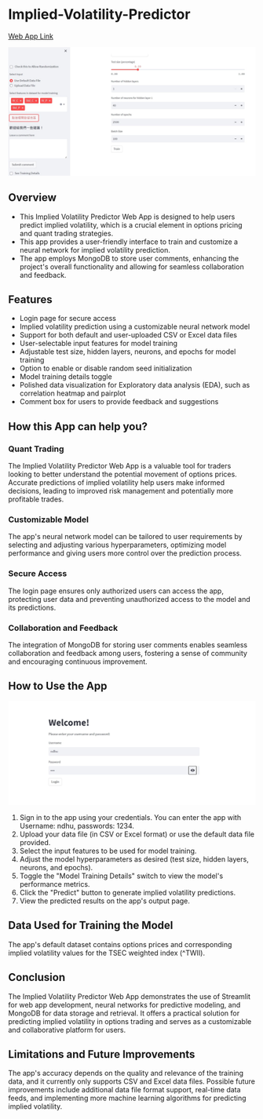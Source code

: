 # Implied-Volatility-Predictor
[Web App Link](https://kuanlinbilly-implied-volatility-predictor-login-app-1f7re4.streamlit.app/)
 
<div align=center>
<img src="https://github.com/KuanlinBilly/Implied-Volatility-Predictor/blob/main/img-folder/webapp.jpg">
</div>

## Overview
* This Implied Volatility Predictor Web App is designed to help users predict implied volatility, which is a crucial element in options pricing and quant trading strategies.   
* This app provides a user-friendly interface to train and customize a neural network for implied volatility prediction. 
* The app employs MongoDB to store user comments, enhancing the project's overall functionality and allowing for seamless collaboration and feedback.

## Features
* Login page for secure access
* Implied volatility prediction using a customizable neural network model
* Support for both default and user-uploaded CSV or Excel data files
* User-selectable input features for model training
* Adjustable test size, hidden layers, neurons, and epochs for model training
* Option to enable or disable random seed initialization
* Model training details toggle
* Polished data visualization for Exploratory data analysis (EDA), such as correlation heatmap and pairplot
* Comment box for users to provide feedback and suggestions

## How this App can help you?
### Quant Trading
The Implied Volatility Predictor Web App is a valuable tool for traders looking to better understand the potential movement of options prices. Accurate predictions of implied volatility help users make informed decisions, leading to improved risk management and potentially more profitable trades.

### Customizable Model
The app's neural network model can be tailored to user requirements by selecting and adjusting various hyperparameters, optimizing model performance and giving users more control over the prediction process.

### Secure Access
The login page ensures only authorized users can access the app, protecting user data and preventing unauthorized access to the model and its predictions.

### Collaboration and Feedback
The integration of MongoDB for storing user comments enables seamless collaboration and feedback among users, fostering a sense of community and encouraging continuous improvement.

## How to Use the App
<div align=center>
<img src="https://github.com/KuanlinBilly/Implied-Volatility-Predictor/blob/main/img-folder/login.jpg">
</div>

1. Sign in to the app using your credentials. You can enter the app with Username: ndhu, passwords: 1234.   
2. Upload your data file (in CSV or Excel format) or use the default data file provided.   
3. Select the input features to be used for model training.    
4. Adjust the model hyperparameters as desired (test size, hidden layers, neurons, and epochs).   
5. Toggle the "Model Training Details" switch to view the model's performance metrics.    
6. Click the "Predict" button to generate implied volatility predictions.    
7. View the predicted results on the app's output page.    

## Data Used for Training the Model
The app's default dataset contains options prices and corresponding implied volatility values for the TSEC weighted index (^TWII).

## Conclusion
The Implied Volatility Predictor Web App demonstrates the use of Streamlit for web app development, neural networks for predictive modeling, and MongoDB for data storage and retrieval. It offers a practical solution for predicting implied volatility in options trading and serves as a customizable and collaborative platform for users.

## Limitations and Future Improvements
The app's accuracy depends on the quality and relevance of the training data, and it currently only supports CSV and Excel data files. Possible future improvements include additional data file format support, real-time data feeds, and implementing more machine learning algorithms for predicting implied volatility.
